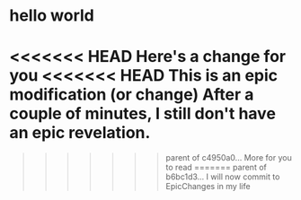 # hello world
<<<<<<< HEAD
Here's a change for you
<<<<<<< HEAD
This is an epic modification (or change)
After a couple of minutes, I still don't have an epic revelation.
=======
>>>>>>> parent of c4950a0... More for you to read
=======
>>>>>>> parent of b6bc1d3... I will now commit to EpicChanges in my life
